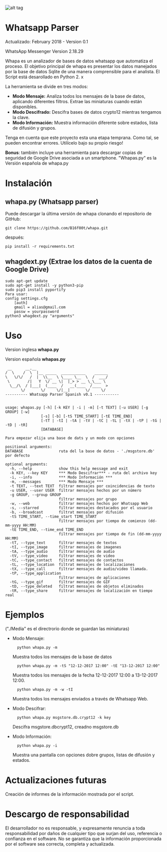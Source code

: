 ![alt tag](https://github.com/B16f00t/whapa/blob/master/whapa.png)


Whatsapp Parser
==================================
Actualizado: February 2018 - Version 0.1

WhatsApp Messenger Version 2.18.29

Whapa es un analizador de bases de datos whatsapp que automatiza el proceso. El objetivo principal de whapa es presentar los datos manejados por la base de datos Sqlite de una manera comprensible para el analista.
El Script está desarollado en Python 2. x

La herramienta se divide en tres modos:
* **Modo Mensaje:** Analiza todos los mensajes de la base de datos, aplicando diferentes filtros. Extrae las miniaturas cuando están disponibles.
* **Modo Descifrado:** Descifra bases de datos crypto12 mientras tengamos la clave.
* **Modo Información:** Muestra información diferente sobre estados, lista de difusión y grupos.

Tenga en cuenta que este proyecto esta una etapa temprana. Como tal, se pueden encontrar errores. Utilícelo bajo su propio riesgo!

**Bonus**: también incluye una herramienta para descargar copias de seguridad de Google Drive asociada a un smartphone.
"Whapas.py" es la Versión española de whapa.py


Instalación
=====
 whapa.py (Whatsapp parser)
---------
Puede descargar la última versión de whapa clonando el repositorio de GitHub:

	git clone https://github.com/B16f00t/whapa.git
después:

	pip install -r requirements.txt
	
 whagdext.py (Extrae los datos de la cuenta de Google Drive)
-------------

	sudo apt-get update
	sudo apt-get install -y python3-pip
	sudo pip3 install pyportify
	Para usar:
	config settings.cfg
		[auth]
		gmail = alias@gmail.com
		passw = yourpassword
	python3 whagdext.py "arguments"


Uso
=====
Version inglesa **whapa.py**

Version española **whapas.py**

     __      __.__                                
    /  \    /  \  |__ _____  ___________    ______
    \   \/\/   /  |  \\__  \ \____ \__  \  /  ___/
     \        /|   Y  \/ __ \|  |_> > __ \_\___ \ 
      \__/\  / |___|  (____  /   __(____  /____  >
           \/       \/     \/|__|       \/     \/  
    ---------- Whatsapp Parser Spanish v0.1 -----------

    	
	usage: whapas.py [-h] [-k KEY | -i | -m] [-t TEXT] [-u USER] [-g GROUP] [-w]
	                [-s] [-b] [-tS TIME_START] [-tE TIME_END]
	                [-tT | -tI | -tA | -tV | -tC | -tL | -tX | -tP | -tG | -tD | -tR]
	                [DATABASE]
	
	Para empezar elija una base de dats y un modo con opciones
	
	positional arguments:
  	DATABASE                ruta del la base de datos - './msgstore.db' por defecto
	
	optional arguments:
	  -h, --help            show this help message and exit
	  -k KEY, --key KEY     *** Modo Descifrar*** - ruta del archivo key
	  -i, --info            *** Modo Información ***
	  -m, --messages        *** Modo Mensaje ***
	  -t TEXT, --text TEXT  filtrar mensajes por coincidencias de texto
	  -u USER, --user USER  filtrar mensajes hechos por un número
	  -g GROUP, --group GROUP
	                        filtrar mensajes por grupo
	  -w, --web             filtrar mensajes hechos por Whatsapp Web
	  -s, --starred         filtrar mensajes destacados por el usuario
	  -b, --broadcast       filtrat mensajes por difusión
	  -tS TIME_START, --time_start TIME_START
	                        filtrar mensajes por tiempo de comienzo (dd-mm-yyyy HH:MM)
	  -tE TIME_END, --time_end TIME_END
	                        filtrar mensajes por tiempo de fin (dd-mm-yyyy HH:MM)
	  -tT, --type_text      filtrar mensajes de textos
	  -tI, --type_image     filtrar mensajes de imagenes
	  -tA, --type_audio     filtrar mensajes de audio
	  -tV, --type_video     filtrar mensajes de video
	  -tC, --type_contact   filtrat mensajes de contactos
	  -tL, --type_location  filtrat mensajes de localizaciones
	  -tX, --type_call      filtrar mensajes de audio/video llamada.
	  -tP, --type_application
	                        filtrar mensajes de aplicaciones
	  -tG, --type_gif       filtrar mensajes de GIF
	  -tD, --type_deleted   filtrat mensajes de objetos eliminados
	  -tR, --type_share     filtrar mensajes de localización en tiempo real	 

Ejemplos
=====
("./Media" es el directrorio donde se guardan las miniaturas)

* Modo Mensaje:

		python whapa.py -m 
	Muestra todos los mensajes de la base de datos

		python whapa.py -m -tS "12-12-2017 12:00" -tE "13-12-2017 12:00"
	Muestra todos los mensajes de la fecha 12-12-2017 12:00 a 13-12-2017 12:00.

		python whapa.py -m -w -tI
	Muestra todos los mensajes enviados a través de Whatsapp Web.


* Modo Descifrar:

		python whapa.py msgstore.db.crypt12 -k key
	Descifra msgstore.dbcrypt12, creadno msgstore.db

* Modo Información:

		python whapa.py -i
	Muestra una pantalla con opciones dobre grupos, listas de difusión y estados.


Actualizaciones futuras
=====
Creación de informes de la información mostrada por el script.
  
	
Descargo de responsabilidad
=====
El desarrollador no es responsable, y expresamente renuncia a toda responsabilidad por daños de cualquier tipo que surjan del uso, referencia o confianza en el software. No se garantiza que la información proporcionada por el software sea correcta, completa y actualizada.
